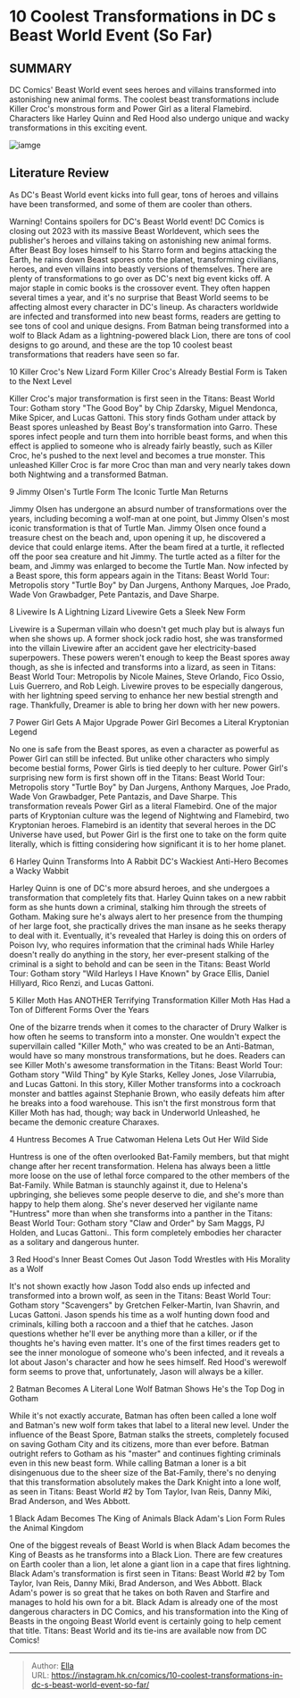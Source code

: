 # 10 Coolest Transformations in DC s Beast World Event (So Far)


## SUMMARY 


 DC Comics&#39; Beast World event sees heroes and villains transformed into astonishing new animal forms. 
 The coolest beast transformations include Killer Croc&#39;s monstrous form and Power Girl as a literal Flamebird. 
 Characters like Harley Quinn and Red Hood also undergo unique and wacky transformations in this exciting event. 

![iamge](https://static1.srcdn.com/wordpress/wp-content/uploads/2023/12/beast-world-transformations.jpg)

## Literature Review

As DC&#39;s Beast World event kicks into full gear, tons of heroes and villains have been transformed, and some of them are cooler than others.




Warning! Contains spoilers for DC&#39;s Beast World event!
DC Comics is closing out 2023 with its massive Beast Worldevent, which sees the publisher&#39;s heroes and villains taking on astonishing new animal forms. After Beast Boy loses himself to his Starro form and begins attacking the Earth, he rains down Beast spores onto the planet, transforming civilians, heroes, and even villains into beastly versions of themselves. There are plenty of transformations to go over as DC&#39;s next big event kicks off.
A major staple in comic books is the crossover event. They often happen several times a year, and it&#39;s no surprise that Beast World seems to be affecting almost every character in DC&#39;s lineup. As characters worldwide are infected and transformed into new beast forms, readers are getting to see tons of cool and unique designs. From Batman being transformed into a wolf to Black Adam as a lightning-powered black Lion, there are tons of cool designs to go around, and these are the top 10 coolest beast transformations that readers have seen so far.









 








 10  Killer Croc&#39;s New Lizard Form 
Killer Croc&#39;s Already Bestial Form is Taken to the Next Level


 







Killer Croc&#39;s major transformation is first seen in the Titans: Beast World Tour: Gotham story &#34;The Good Boy&#34; by Chip Zdarsky, Miguel Mendonca, Mike Spicer, and Lucas Gattoni. This story finds Gotham under attack by Beast spores unleashed by Beast Boy&#39;s transformation into Garro. These spores infect people and turn them into horrible beast forms, and when this effect is applied to someone who is already fairly beastly, such as Killer Croc, he&#39;s pushed to the next level and becomes a true monster. This unleashed Killer Croc is far more Croc than man and very nearly takes down both Nightwing and a transformed Batman.





 9  Jimmy Olsen&#39;s Turtle Form 
The Iconic Turtle Man Returns

        


Jimmy Olsen has undergone an absurd number of transformations over the years, including becoming a wolf-man at one point, but Jimmy Olsen&#39;s most iconic transformation is that of Turtle Man. Jimmy Olsen once found a treasure chest on the beach and, upon opening it up, he discovered a device that could enlarge items. After the beam fired at a turtle, it reflected off the poor sea creature and hit Jimmy. The turtle acted as a filter for the beam, and Jimmy was enlarged to become the Turtle Man. Now infected by a Beast spore, this form appears again in the Titans: Beast World Tour: Metropolis story &#34;Turtle Boy&#34; by Dan Jurgens, Anthony Marques, Joe Prado, Wade Von Grawbadger, Pete Pantazis, and Dave Sharpe.





 8  Livewire Is A Lightning Lizard 
Livewire Gets a Sleek New Form


 







Livewire is a Superman villain who doesn&#39;t get much play but is always fun when she shows up. A former shock jock radio host, she was transformed into the villain Livewire after an accident gave her electricity-based superpowers. These powers weren&#39;t enough to keep the Beast spores away though, as she is infected and transforms into a lizard, as seen in Titans: Beast World Tour: Metropolis by Nicole Maines, Steve Orlando, Fico Ossio, Luis Guerrero, and Rob Leigh. Livewire proves to be especially dangerous, with her lightning speed serving to enhance her new bestial strength and rage. Thankfully, Dreamer is able to bring her down with her new powers.





 7  Power Girl Gets A Major Upgrade 
Power Girl Becomes a Literal Kryptonian Legend

        


No one is safe from the Beast spores, as even a character as powerful as Power Girl can still be infected. But unlike other characters who simply become bestial forms, Power Girls is tied deeply to her culture. Power Girl&#39;s surprising new form is first shown off in the Titans: Beast World Tour: Metropolis story &#34;Turtle Boy&#34; by Dan Jurgens, Anthony Marques, Joe Prado, Wade Von Grawbadger, Pete Pantazis, and Dave Sharpe. This transformation reveals Power Girl as a literal Flamebird. One of the major parts of Kryptonian culture was the legend of Nightwing and Flamebird, two Kryptonian heroes. Flamebird is an identity that several heroes in the DC Universe have used, but Power Girl is the first one to take on the form quite literally, which is fitting considering how significant it is to her home planet.





 6  Harley Quinn Transforms Into A Rabbit 
DC&#39;s Wackiest Anti-Hero Becomes a Wacky Wabbit

        


Harley Quinn is one of DC&#39;s more absurd heroes, and she undergoes a transformation that completely fits that. Harley Quinn takes on a new rabbit form as she hunts down a criminal, stalking him through the streets of Gotham. Making sure he&#39;s always alert to her presence from the thumping of her large foot, she practically drives the man insane as he seeks therapy to deal with it. Eventually, it&#39;s revealed that Harley is doing this on orders of Poison Ivy, who requires information that the criminal hads While Harley doesn&#39;t really do anything in the story, her ever-present stalking of the criminal is a sight to behold and can be seen in the Titans: Beast World Tour: Gotham story &#34;Wild Harleys I Have Known&#34; by Grace Ellis, Daniel Hillyard, Rico Renzi, and Lucas Gattoni.





 5  Killer Moth Has ANOTHER Terrifying Transformation 
Killer Moth Has Had a Ton of Different Forms Over the Years

        


One of the bizarre trends when it comes to the character of Drury Walker is how often he seems to transform into a monster. One wouldn&#39;t expect the supervillain called &#34;Killer Moth,&#34; who was created to be an Anti-Batman, would have so many monstrous transformations, but he does. Readers can see Killer Moth&#39;s awesome transformation in the Titans: Beast World Tour: Gotham story &#34;Wild Thing&#34; by Kyle Starks, Kelley Jones, Jose Vilarrubia, and Lucas Gattoni. In this story, Killer Mother transforms into a cockroach monster and battles against Stephanie Brown, who easily defeats him after he breaks into a food warehouse. This isn&#39;t the first monstrous form that Killer Moth has had, though; way back in Underworld Unleashed, he became the demonic creature Charaxes.





 4  Huntress Becomes A True Catwoman 
Helena Lets Out Her Wild Side
        

Huntress is one of the often overlooked Bat-Family members, but that might change after her recent transformation. Helena has always been a little more loose on the use of lethal force compared to the other members of the Bat-Family. While Batman is staunchly against it, due to Helena&#39;s upbringing, she believes some people deserve to die, and she&#39;s more than happy to help them along. She&#39;s never deserved her vigilante name &#34;Huntress&#34; more than when she transforms into a panther in the Titans: Beast World Tour: Gotham story &#34;Claw and Order&#34; by Sam Maggs, PJ Holden, and Lucas Gattoni.. This form completely embodies her character as a solitary and dangerous hunter.





 3  Red Hood&#39;s Inner Beast Comes Out 
Jason Todd Wrestles with His Morality as a Wolf

        


It&#39;s not shown exactly how Jason Todd also ends up infected and transformed into a brown wolf, as seen in the Titans: Beast World Tour: Gotham story &#34;Scavengers&#34; by Gretchen Felker-Martin, Ivan Shavrin, and Lucas Gattoni. Jason spends his time as a wolf hunting down food and criminals, killing both a raccoon and a thief that he catches. Jason questions whether he&#39;ll ever be anything more than a killer, or if the thoughts he&#39;s having even matter. It&#39;s one of the first times readers get to see the inner monologue of someone who&#39;s been infected, and it reveals a lot about Jason&#39;s character and how he sees himself. Red Hood&#39;s werewolf form seems to prove that, unfortunately, Jason will always be a killer.





 2  Batman Becomes A Literal Lone Wolf 
Batman Shows He&#39;s the Top Dog in Gotham


 







While it&#39;s not exactly accurate, Batman has often been called a lone wolf and Batman&#39;s new wolf form takes that label to a literal new level. Under the influence of the Beast Spore, Batman stalks the streets, completely focused on saving Gotham City and its citizens, more than ever before. Batman outright refers to Gotham as his &#34;master&#34; and continues fighting criminals even in this new beast form. While calling Batman a loner is a bit disingenuous due to the sheer size of the Bat-Family, there&#39;s no denying that this transformation absolutely makes the Dark Knight into a lone wolf, as seen in Titans: Beast World #2 by Tom Taylor, Ivan Reis, Danny Miki, Brad Anderson, and Wes Abbott.





 1  Black Adam Becomes The King of Animals 
Black Adam&#39;s Lion Form Rules the Animal Kingdom

        


One of the biggest reveals of Beast World is when Black Adam becomes the King of Beasts as he transforms into a Black Lion. There are few creatures on Earth cooler than a lion, let alone a giant lion in a cape that fires lightning. Black Adam&#39;s transformation is first seen in Titans: Beast World #2 by Tom Taylor, Ivan Reis, Danny Miki, Brad Anderson, and Wes Abbott. Black Adam&#39;s power is so great that he takes on both Raven and Starfire and manages to hold his own for a bit. Black Adam is already one of the most dangerous characters in DC Comics, and his transformation into the King of Beasts in the ongoing Beast World event is certainly going to help cement that title.
Titans: Beast World and its tie-ins are available now from DC Comics! 


---

> Author: [Ella](https://instagram.hk.cn/)  
> URL: https://instagram.hk.cn/comics/10-coolest-transformations-in-dc-s-beast-world-event-so-far/  


